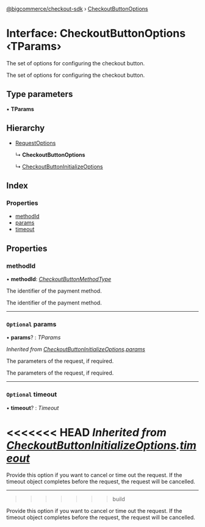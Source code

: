 [@bigcommerce/checkout-sdk](../README.md) › [CheckoutButtonOptions](checkoutbuttonoptions.md)

# Interface: CheckoutButtonOptions ‹**TParams**›

The set of options for configuring the checkout button.

The set of options for configuring the checkout button.

## Type parameters

▪ **TParams**

## Hierarchy

* [RequestOptions](requestoptions.md)

  ↳ **CheckoutButtonOptions**

  ↳ [CheckoutButtonInitializeOptions](checkoutbuttoninitializeoptions.md)

## Index

### Properties

* [methodId](checkoutbuttonoptions.md#methodid)
* [params](checkoutbuttonoptions.md#optional-params)
* [timeout](checkoutbuttonoptions.md#optional-timeout)

## Properties

###  methodId

• **methodId**: *[CheckoutButtonMethodType](../enums/checkoutbuttonmethodtype.md)*

The identifier of the payment method.

The identifier of the payment method.

___

### `Optional` params

• **params**? : *TParams*

*Inherited from [CheckoutButtonInitializeOptions](checkoutbuttoninitializeoptions.md).[params](checkoutbuttoninitializeoptions.md#optional-params)*

The parameters of the request, if required.

The parameters of the request, if required.

___

### `Optional` timeout

• **timeout**? : *Timeout*

<<<<<<< HEAD
*Inherited from [CheckoutButtonInitializeOptions](checkoutbuttoninitializeoptions.md).[timeout](checkoutbuttoninitializeoptions.md#optional-timeout)*
=======
Provide this option if you want to cancel or time out the request. If the timeout object completes before the request, the request will be cancelled.

___
>>>>>>> build

Provide this option if you want to cancel or time out the request. If the
timeout object completes before the request, the request will be
cancelled.
